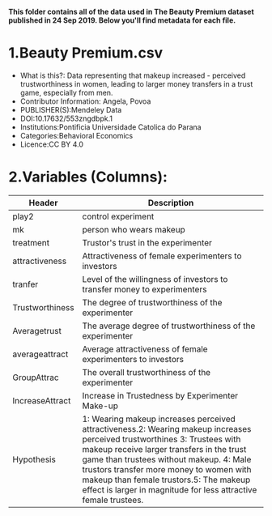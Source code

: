 **This folder contains all of the data used in The Beauty Premium dataset published in 24 Sep 2019.
Below you'll find metadata for each file.**

# 1.Beauty Premium.csv

- What is this?: Data representing that makeup increased - perceived trustworthiness in women, leading to larger money transfers in a trust game, especially from men.
- Contributor Information: Angela, Povoa 
- PUBLISHER(S):Mendeley Data
- DOI:10.17632/553zngdbpk.1
- Institutions:Pontificia Universidade Catolica do Parana
- Categories:Behavioral Economics
- Licence:CC BY 4.0
# 2.Variables (Columns):
|Header|Description|
|-|-|
|play2             |control experiment
|mk                |person who wears makeup
|treatment         |Trustor's trust in the experimenter
|attractiveness    |Attractiveness of female experimenters to investors
|tranfer           |Level of the willingness of investors to transfer money to experimenters
|Trustworthiness   |The degree of trustworthiness of the experimenter
|Averagetrust      |The average degree of trustworthiness of the experimenter
|averageattract    |Average attractiveness of female experimenters to investors
|GroupAttrac       |The overall trustworthiness of the experimenter
|IncreaseAttract   |Increase in Trustedness by Experimenter Make-up
|Hypothesis        |1: Wearing makeup increases perceived attractiveness.2: Wearing makeup increases perceived trustworthines 3: Trustees with makeup receive larger transfers in the trust game than trustees without makeup. 4: Male trustors transfer more money to women with makeup than female trustors.5: The makeup effect is larger in magnitude for less attractive female trustees.


